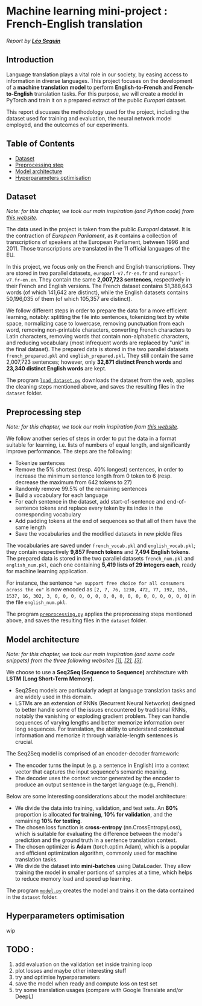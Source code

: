 # Machine learning mini-project : French-English translation

*Report by **[Léo Seguin](https://github.com/leoseguin)***

## Introduction

Language translation plays a vital role in our society, by easing access to information in diverse languages. This project focuses on the development of a **machine translation model** to perform **English-to-French** and **French-to-English** translation tasks. For this purpose, we will create a model in PyTorch and train it on a prepared extract of the public *Europarl* dataset.

This report discusses the methodology used for the project, including the dataset used for training and evaluation, the neural network model employed, and the outcomes of our experiments. 

## Table of Contents

- [Dataset](#dataset)
- [Preprocessing step](#preprocessing-step)
- [Model architecture](#model-architecture)
- [Hyperparameters optimisation](#hyperparameters-optimisation)

## Dataset

*Note: for this chapter, we took our main inspiration (and Python code) from [this website](https://machinelearningmastery.com/prepare-french-english-dataset-machine-translation/).*

The data used in the project is taken from the public *Europarl* dataset. It is the contraction of *European Parliament*, as it contains a collection of transcriptions of speakers at the European Parliament, between 1996 and 2011. Those transcriptions are translated in the 11 official languages of the EU.

In this project, we focus only on the French and English transcriptions. 
They are stored in two parallel datasets, `europarl-v7.fr-en.fr` and `europarl-v7.fr-en.en`. They contain the same **2,007,723 sentences**, respectively in their French and English versions. The French dataset contains 51,388,643 words (of which 141,642 are distinct), while the English datasets contains 50,196,035 of them (of which 105,357 are distinct).

We follow different steps in order to prepare the data for a more efficient learning, notably: splitting the file into sentences, tokenizing text by white space, normalizing case to lowercase, removing punctuation from each word, removing non-printable characters, converting French characters to Latin characters, removing words that contain non-alphabetic characters, and reducing vocabulary (most infrequent words are replaced by "unk" in the final dataset). 
The prepared data is stored in the two parallel datasets `french_prepared.pkl` and `english_prepared.pkl`. They still contain the same 2,007,723 sentences; however, only **32,871 distinct French words** and **23,340 distinct English words** are kept.

The program [`load_dataset.py`](load_dataset.py) downloads the dataset from the web, applies the cleaning steps mentioned above, and saves the resulting files in the `dataset` folder.

## Preprocessing step

*Note: for this chapter, we took our main inspiration from [this website](https://pytorch.org/tutorials/beginner/torchtext_custom_dataset_tutorial.html).*

We follow another series of steps in order to put the data in a format suitable for learning, i.e. lists of numbers of equal length, and significantly improve performance. The steps are the following:
- Tokenize sentences
- Remove the 5% shortest (resp. 40% longest) sentences, in order to increase the minimum sentence length from 0 token to 6 (resp. decrease the maximum from 642 tokens to 27)
- Randomly remove 99.5% of the remaining sentences
- Build a vocabulary for each language
- For each sentence in the dataset, add start-of-sentence and end-of-sentence tokens and replace every token by its index in the corresponding vocabulary
- Add padding tokens at the end of sequences so that all of them have the same length
- Save the vocabularies and the modified datasets in new pickle files

The vocabularies are saved under `french_vocab.pkl` and `english_vocab.pkl`; they contain respectively **9,857 French tokens** and **7,494 English tokens**. The prepared data is stored in the two parallel datasets `french_num.pkl` and `english_num.pkl`, each one containing **5,419 lists of 29 integers each**, ready for machine learning application.

For instance, the sentence `"we support free choice for all consumers across the eu"` is now encoded as `[2, 7, 76, 1230, 472, 77, 192, 155, 1537, 16, 302, 3, 0, 0, 0, 0, 0, 0, 0, 0, 0, 0, 0, 0, 0, 0, 0, 0, 0]` in the file `english_num.pkl`.

The program [`preprocessing.py`](preprocessing.py) applies the preprocessing steps mentioned above, and saves the resulting files in the `dataset` folder.

## Model architecture

*Note: for this chapter, we took our main inspiration (and some code snippets) from the three following websites [[1]](https://cnvrg.io/seq2seq-model/), [[2]](https://ethen8181.github.io/machine-learning/deep_learning/seq2seq/1_torch_seq2seq_intro.html#Encoder-Module), [[3]](https://towardsdatascience.com/a-comprehensive-guide-to-neural-machine-translation-using-seq2sequence-modelling-using-pytorch-41c9b84ba350#6756).*

We choose to use a **Seq2Seq (Sequence to Sequence)** architecture with **LSTM (Long Short-Term Memory)**.
- Seq2Seq models are particularly adept at language translation tasks and are widely used in this domain.
- LSTMs are an extension of RNNs (Recurrent Neural Networks) designed to better handle some of the issues encountered by traditional RNNs, notably the vanishing or exploding gradient problem. They can handle sequences of varying lengths and better memorize information over long sequences. For translation, the ability to understand contextual information and memorize it through variable-length sentences is crucial.

The Seq2Seq model is comprised of an encoder-decoder framework:
- The encoder turns the input (e.g. a sentence in English) into a context vector that captures the input sequence's semantic meaning.
- The decoder uses the context vector generated by the encoder to produce an output sentence in the target language (e.g., French).

Below are some interesting considerations about the model architecture:
- We divide the data into training, validation, and test sets. An **80%** proportion is allocated **for training**, **10% for validation**, and the remaining **10% for testing**.
- The chosen loss function is **cross-entropy** (nn.CrossEntropyLoss), which is suitable for evaluating the difference between the model's prediction and the ground truth in a sentence translation context.
- The chosen optimizer is **Adam** (torch.optim.Adam), which is a popular and efficient optimization algorithm, commonly used for machine translation tasks.
- We divide the dataset into **mini-batches** using DataLoader. They allow training the model in smaller portions of samples at a time, which helps to reduce memory load and speed up learning. 

The program [`model.py`](model.py) creates the model and trains it on the data contained in the `dataset` folder.

## Hyperparameters optimisation

wip

## TODO :
1. add evaluation on the validation set inside training loop
2. plot losses and maybe other interesting stuff
3. try and optimise hyperparameters
4. save the model when ready and compute loss on test set
5. try some translation usages (compare with Google Translate and/or DeepL)
